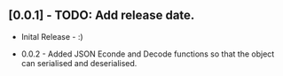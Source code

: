 ## [0.0.1] - TODO: Add release date.

* Inital Release - :)

* 0.0.2 - Added JSON Econde and Decode functions so that the object can serialised and deserialised.